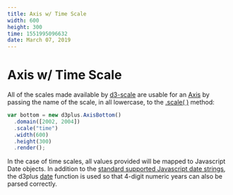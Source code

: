 ```yaml
---
title: Axis w/ Time Scale
width: 600
height: 300
time: 1551995096632
date: March 07, 2019
---
```


[width]: 600
[height]: 300

# Axis w/ Time Scale

All of the scales made available by [d3-scale](https://github.com/d3/d3-scale) are usable for an [Axis](http://d3plus.org/docs/#Axis) by passing the name of the scale, in all lowercase, to the [.scale( )](http://d3plus.org/docs/#Axis.scale) method:

```js
var bottom = new d3plus.AxisBottom()
  .domain([2002, 2004])
  .scale("time")
  .width(600)
  .height(300)
  .render();
```

In the case of time scales, all values provided will be mapped to Javascript Date objects. In addition to the [standard supported Javascript date strings](http://dygraphs.com/date-formats.html), the d3plus [date](http://d3plus.org/docs/#date) function is used so that 4-digit numeric years can also be parsed correctly.
